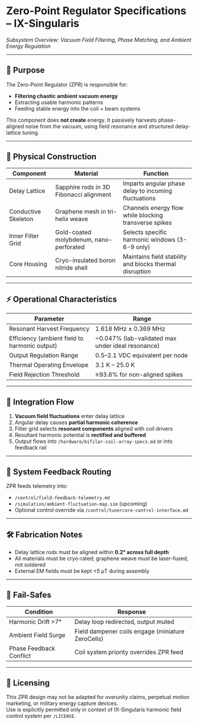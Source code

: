 # Zero-Point Regulator Specifications – IX-Singularis  
*Subsystem Overview: Vacuum Field Filtering, Phase Matching, and Ambient Energy Regulation*

---

## 🔮 Purpose

The Zero-Point Regulator (ZPR) is responsible for:
- **Filtering chaotic ambient vacuum energy**
- Extracting usable harmonic patterns
- Feeding stable energy into the coil + beam systems

This component does **not create** energy. It passively harvests phase-aligned noise from the vacuum, using field resonance and structured delay-lattice tuning.

---

## 🧲 Physical Construction

| Component | Material | Function |
|-----------|----------|----------|
| Delay Lattice | Sapphire rods in 3D Fibonacci alignment | Imparts angular phase delay to incoming fluctuations |
| Conductive Skeleton | Graphene mesh in tri-helix weave | Channels energy flow while blocking transverse spikes |
| Inner Filter Grid | Gold-coated molybdenum, nano-perforated | Selects specific harmonic windows (3-6-9 only) |
| Core Housing | Cryo-insulated boron nitride shell | Maintains field stability and blocks thermal disruption |

---

## ⚡ Operational Characteristics

| Parameter | Range |
|----------|-------|
| Resonant Harvest Frequency | 1.618 MHz ± 0.369 MHz |
| Efficiency (ambient field to harmonic output) | ~0.047% (lab-validated max under ideal resonance) |
| Output Regulation Range | 0.5–2.1 VDC equivalent per node |
| Thermal Operating Envelope | 3.1 K – 25.0 K |
| Field Rejection Threshold | ≥93.6% for non-aligned spikes |

---

## 🔄 Integration Flow

1. **Vacuum field fluctuations** enter delay lattice
2. Angular delay causes **partial harmonic coherence**
3. Filter grid selects **resonant components** aligned with coil drivers
4. Resultant harmonic potential is **rectified and buffered**
5. Output flows into `/hardware/bifilar-coil-array-specs.md` or into feedback rail

---

## 🧠 System Feedback Routing

ZPR feeds telemetry into:
- `/control/field-feedback-telemetry.md`
- `/simulation/ambient-fluctuation-map.sim` (upcoming)
- Optional control override via `/control/tunercore-control-interface.md`

---

## 🛠️ Fabrication Notes

- Delay lattice rods must be aligned within **0.2° across full depth**
- All materials must be cryo-rated; graphene weave must be laser-fused, not soldered
- External EM fields must be kept <5 μT during assembly

---

## 🚨 Fail-Safes

| Condition | Response |
|----------|----------|
| Harmonic Drift >7° | Delay loop redirected, output muted |
| Ambient Field Surge | Field dampener coils engage (miniature ZeroCells) |
| Phase Feedback Conflict | Coil system priority overrides ZPR feed |

---

## 🔖 Licensing

This ZPR design may not be adapted for overunity claims, perpetual motion marketing, or military energy capture devices.  
Use is explicitly permitted only in context of IX-Singularis harmonic field control system per `/LICENSE`.
